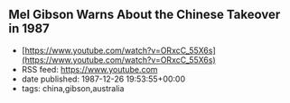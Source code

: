 ## Mel Gibson Warns About the Chinese Takeover in 1987
 - [https://www.youtube.com/watch?v=ORxcC_55X6s](https://www.youtube.com/watch?v=ORxcC_55X6s)
 - RSS feed: https://www.youtube.com
 - date published: 1987-12-26 19:53:55+00:00
 - tags: china,gibson,australia

